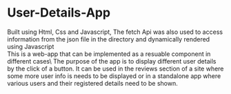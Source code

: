 # User-Details-App
Built using Html, Css and Javascript, The fetch Api was also used to access information from the json file in the directory and dynamically rendered using Javascript\
This is a web-app that can be implemented as a resuable component in different cases\  The purpose of the app is to display different user details by the click of a button\.  It can be used in the reviews section of a site where some more user info is needs to be displayed or in a standalone app where various users and their registered details need to be shown.
